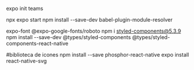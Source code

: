 expo init teams

npx expo start
npm install --save-dev babel-plugin-module-resolver 

expo-font @expo-google-fonts/roboto
npm i styled-components@5.3.9 
npm install --save-dev @types/styled-components @types/styled-components-react-native 

#biblioteca de icones
npm install --save phosphor-react-native
expo install react-native-svg